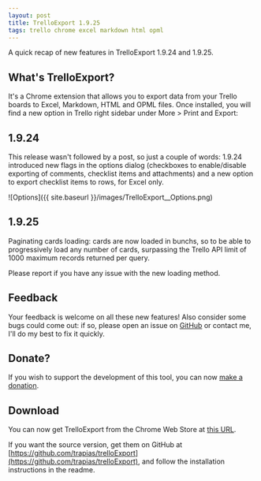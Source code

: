 ```yaml
---
layout: post
title: TrelloExport 1.9.25
tags: trello chrome excel markdown html opml
---
```


A quick recap of new features in TrelloExport 1.9.24 and 1.9.25.

## What's TrelloExport?
It's a Chrome extension that allows you to export data from your Trello boards to Excel, Markdown, HTML and OPML files.
Once installed, you will find a new option in Trello right sidebar under More > Print and Export:

## 1.9.24
This release wasn't followed by a post, so just a couple of words: 1.9.24 introduced new flags in the options dialog (checkboxes to enable/disable exporting of comments, checklist items and attachments) and a new option to export checklist items to rows, for Excel only.

![Options]({{ site.baseurl }}/images/TrelloExport__Options.png)


## 1.9.25
Paginating cards loading: cards are now loaded in bunchs, so to be able to progressively load any number of cards, surpassing the Trello API limit of 1000 maximum records returned per query.

Please report if you have any issue with the new loading method.


## Feedback
Your feedback is welcome on all these new features! Also consider some bugs could come out: if so, please open an issue on [GitHub](https://github.com/trapias/trelloExport/issues) or contact me, I'll do my best to fix it quickly.

## Donate?
If you wish to support the development of this tool, you can now [make a donation](http://trapias.github.io/donate/).

## Download
You can now get TrelloExport from the Chrome Web Store at [this URL](https://chrome.google.com/webstore/detail/trelloexport/kmmnaeamjfdnbhljpedgfchjbkbomahp).

If you want the source version, get them on GitHub at [https://github.com/trapias/trelloExport](https://github.com/trapias/trelloExport), and follow the installation instructions in the readme.
